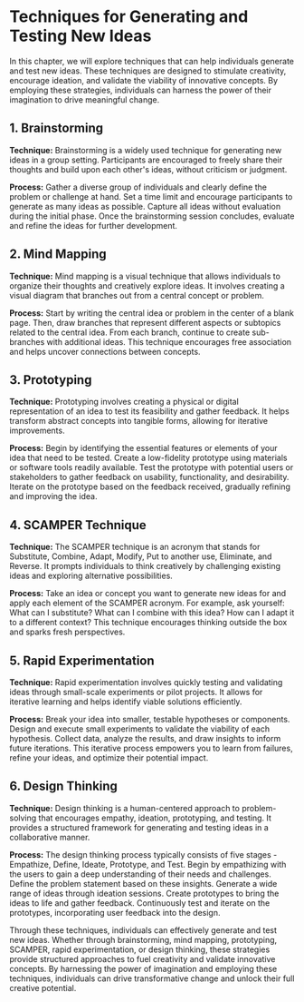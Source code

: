 Techniques for Generating and Testing New Ideas
===========================================================

In this chapter, we will explore techniques that can help individuals generate and test new ideas. These techniques are designed to stimulate creativity, encourage ideation, and validate the viability of innovative concepts. By employing these strategies, individuals can harness the power of their imagination to drive meaningful change.

1\. Brainstorming
----------------

**Technique:** Brainstorming is a widely used technique for generating new ideas in a group setting. Participants are encouraged to freely share their thoughts and build upon each other's ideas, without criticism or judgment.

**Process:** Gather a diverse group of individuals and clearly define the problem or challenge at hand. Set a time limit and encourage participants to generate as many ideas as possible. Capture all ideas without evaluation during the initial phase. Once the brainstorming session concludes, evaluate and refine the ideas for further development.

2\. Mind Mapping
---------------

**Technique:** Mind mapping is a visual technique that allows individuals to organize their thoughts and creatively explore ideas. It involves creating a visual diagram that branches out from a central concept or problem.

**Process:** Start by writing the central idea or problem in the center of a blank page. Then, draw branches that represent different aspects or subtopics related to the central idea. From each branch, continue to create sub-branches with additional ideas. This technique encourages free association and helps uncover connections between concepts.

3\. Prototyping
--------------

**Technique:** Prototyping involves creating a physical or digital representation of an idea to test its feasibility and gather feedback. It helps transform abstract concepts into tangible forms, allowing for iterative improvements.

**Process:** Begin by identifying the essential features or elements of your idea that need to be tested. Create a low-fidelity prototype using materials or software tools readily available. Test the prototype with potential users or stakeholders to gather feedback on usability, functionality, and desirability. Iterate on the prototype based on the feedback received, gradually refining and improving the idea.

4\. SCAMPER Technique
--------------------

**Technique:** The SCAMPER technique is an acronym that stands for Substitute, Combine, Adapt, Modify, Put to another use, Eliminate, and Reverse. It prompts individuals to think creatively by challenging existing ideas and exploring alternative possibilities.

**Process:** Take an idea or concept you want to generate new ideas for and apply each element of the SCAMPER acronym. For example, ask yourself: What can I substitute? What can I combine with this idea? How can I adapt it to a different context? This technique encourages thinking outside the box and sparks fresh perspectives.

5\. Rapid Experimentation
------------------------

**Technique:** Rapid experimentation involves quickly testing and validating ideas through small-scale experiments or pilot projects. It allows for iterative learning and helps identify viable solutions efficiently.

**Process:** Break your idea into smaller, testable hypotheses or components. Design and execute small experiments to validate the viability of each hypothesis. Collect data, analyze the results, and draw insights to inform future iterations. This iterative process empowers you to learn from failures, refine your ideas, and optimize their potential impact.

6\. Design Thinking
------------------

**Technique:** Design thinking is a human-centered approach to problem-solving that encourages empathy, ideation, prototyping, and testing. It provides a structured framework for generating and testing ideas in a collaborative manner.

**Process:** The design thinking process typically consists of five stages - Empathize, Define, Ideate, Prototype, and Test. Begin by empathizing with the users to gain a deep understanding of their needs and challenges. Define the problem statement based on these insights. Generate a wide range of ideas through ideation sessions. Create prototypes to bring the ideas to life and gather feedback. Continuously test and iterate on the prototypes, incorporating user feedback into the design.

Through these techniques, individuals can effectively generate and test new ideas. Whether through brainstorming, mind mapping, prototyping, SCAMPER, rapid experimentation, or design thinking, these strategies provide structured approaches to fuel creativity and validate innovative concepts. By harnessing the power of imagination and employing these techniques, individuals can drive transformative change and unlock their full creative potential.
